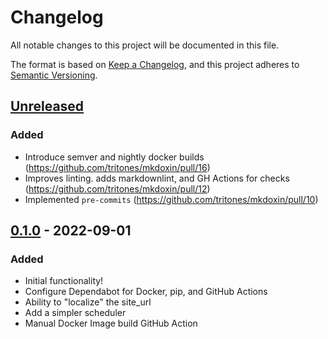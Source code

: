 <!-- markdownlint-configure-file { "MD024": { "siblings_only": true } } -->

# Changelog

All notable changes to this project will be documented in this file.

The format is based on [Keep a Changelog](https://keepachangelog.com/en/1.0.0/),
and this project adheres to [Semantic Versioning](https://semver.org/spec/v2.0.0.html).

## [Unreleased]

### Added

-   Introduce semver and nightly docker builds (<https://github.com/tritones/mkdoxin/pull/16>)
-   Improves linting. adds markdownlint, and GH Actions for checks (<https://github.com/tritones/mkdoxin/pull/12>)
-   Implemented `pre-commits` (<https://github.com/tritones/mkdoxin/pull/10>)

## [0.1.0] - 2022-09-01

### Added

-   Initial functionality!
-   Configure Dependabot for Docker, pip, and GitHub Actions
-   Ability to "localize" the site_url
-   Add a simpler scheduler
-   Manual Docker Image build GitHub Action

<!-- Release Links -->

[unreleased]: https://github.com/tritones/mkdoxin/compare/v0.1.0...HEAD
[0.1.0]: https://github.com/tritones/mkdoxin/releases/tag/v0.1.0
